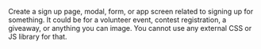Create a sign up page, modal, form, or app screen related to signing up for something. 
It could be for a volunteer event, contest registration, a giveaway, or anything you can image. You cannot use any external CSS or JS library for that.
